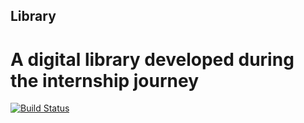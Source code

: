 ## Library


# A digital library developed during the internship journey


[![Build Status](https://app.travis-ci.com/Cernat/library.svg?branch=Travis-CI)](https://app.travis-ci.com/Cernat/library)
